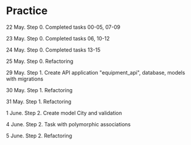 # Practice
22 May. Step 0. Completed tasks 00-05, 07-09

23 May. Step 0. Completed tasks 06, 10-12

24 May. Step 0. Completed tasks 13-15

25 May. Step 0. Refactoring

29 May. Step 1. Create API application "equipment_api", database, models with migrations

30 May. Step 1. Refactoring

31 May. Step 1. Refactoring

1 June. Step 2. Create model City and validation

4 June. Step 2. Task with polymorphic associations

5 June. Step 2. Refactoring
